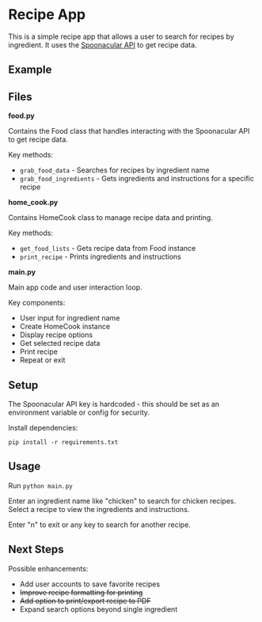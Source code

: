 # Recipe App

This is a simple recipe app that allows a user to search for recipes by ingredient. It uses the [Spoonacular API](https://spoonacular.com/food-api) to get recipe data.

## Example




## Files

**food.py**

Contains the Food class that handles interacting with the Spoonacular API to get recipe data.

Key methods:

- `grab_food_data` - Searches for recipes by ingredient name
- `grab_food_ingredients` - Gets ingredients and instructions for a specific recipe

**home_cook.py**

Contains HomeCook class to manage recipe data and printing.

Key methods:

- `get_food_lists` - Gets recipe data from Food instance
- `print_recipe` - Prints ingredients and instructions

**main.py**

Main app code and user interaction loop.

Key components:

- User input for ingredient name
- Create HomeCook instance
- Display recipe options
- Get selected recipe data
- Print recipe
- Repeat or exit

## Setup

The Spoonacular API key is hardcoded - this should be set as an environment variable or config for security.

Install dependencies:

```
pip install -r requirements.txt
```

## Usage

Run `python main.py`

Enter an ingredient name like "chicken" to search for chicken recipes. Select a recipe to view the ingredients and instructions.

Enter "n" to exit or any key to search for another recipe.

## Next Steps

Possible enhancements:

- Add user accounts to save favorite recipes
- ~~Improve recipe formatting for printing~~
- ~~Add option to print/export recipe to PDF~~
- Expand search options beyond single ingredient
